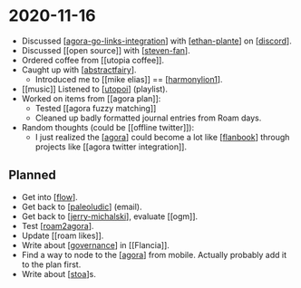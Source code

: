 # 2020-11-16

- Discussed [[agora-go-links-integration]] with [[ethan-plante]] on [[discord]].
- Discussed [[open source]] with [[steven-fan]].
- Ordered coffee from [[utopia coffee]].
- Caught up with [[abstractfairy]].
  - Introduced me to [[mike elias]] == [[harmonylion1]].
- [[music]] Listened to [[utopoi]] (playlist).
- Worked on items from [[agora plan]]:
  - Tested [[agora fuzzy matching]]
  - Cleaned up badly formatted journal entries from Roam days.
- Random thoughts (could be [[offline twitter]]):
  - I just realized the [[agora]] could become a lot like [[flanbook]] through projects like [[agora twitter integration]].

## Planned
- Get into [[flow]].
- Get back to [[paleoludic]] (email).
- Get back to [[jerry-michalski]], evaluate [[ogm]].
- Test [[roam2agora]].
- Update [[roam likes]].
- Write about [[governance]] in [[Flancia]].
- Find a way to node to the [[agora]] from mobile. Actually probably add it to the plan first.
- Write about [[stoa]]s.

[//begin]: # "Autogenerated link references for markdown compatibility"
[agora-go-links-integration]: ../agora-go-links-integration "Agora Go Links Integration"
[ethan-plante]: ../ethan-plante "Ethan Plante"
[discord]: ../discord "Discord"
[steven-fan]: ../steven-fan "Steven Fan"
[abstractfairy]: ../abstractfairy "AbstractFairy"
[harmonylion1]: ../harmonylion1 "Harmonylion1"
[utopoi]: ../utopoi "Utopoi"
[agora]: ../agora "Agora"
[flanbook]: ../flanbook "Flanbook"
[flow]: ../flow "Flow"
[paleoludic]: ../paleoludic "Paleoludic"
[jerry-michalski]: ../jerry-michalski "Jerry Michalski"
[roam2agora]: ../roam2agora "Roam2agora"
[governance]: ../governance "Governance"
[stoa]: ../stoa "Stoa"
[//end]: # "Autogenerated link references"